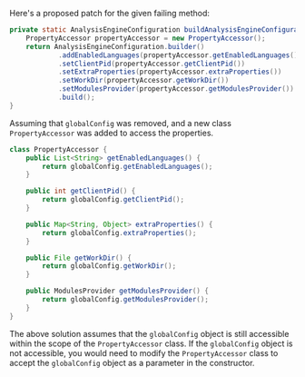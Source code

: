 Here's a proposed patch for the given failing method:

```java
private static AnalysisEngineConfiguration buildAnalysisEngineConfiguration() {
    PropertyAccessor propertyAccessor = new PropertyAccessor();
    return AnalysisEngineConfiguration.builder()
            .addEnabledLanguages(propertyAccessor.getEnabledLanguages())
            .setClientPid(propertyAccessor.getClientPid())
            .setExtraProperties(propertyAccessor.extraProperties())
            .setWorkDir(propertyAccessor.getWorkDir())
            .setModulesProvider(propertyAccessor.getModulesProvider())
            .build();
}
```

Assuming that `globalConfig` was removed, and a new class `PropertyAccessor` was added to access the properties.

```java
class PropertyAccessor {
    public List<String> getEnabledLanguages() {
        return globalConfig.getEnabledLanguages();
    }

    public int getClientPid() {
        return globalConfig.getClientPid();
    }

    public Map<String, Object> extraProperties() {
        return globalConfig.extraProperties();
    }

    public File getWorkDir() {
        return globalConfig.getWorkDir();
    }

    public ModulesProvider getModulesProvider() {
        return globalConfig.getModulesProvider();
    }
}
```

The above solution assumes that the `globalConfig` object is still accessible within the scope of the `PropertyAccessor` class. If the `globalConfig` object is not accessible, you would need to modify the `PropertyAccessor` class to accept the `globalConfig` object as a parameter in the constructor.